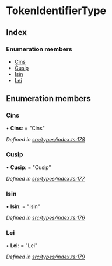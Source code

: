 # TokenIdentifierType

## Index

### Enumeration members

* [Cins](tokenidentifiertype.md#cins)
* [Cusip](tokenidentifiertype.md#cusip)
* [Isin](tokenidentifiertype.md#isin)
* [Lei](tokenidentifiertype.md#lei)

## Enumeration members

### Cins

• **Cins**: = "Cins"

_Defined in_ [_src/types/index.ts:178_](https://github.com/PolymathNetwork/polymesh-sdk/blob/959efb76/src/types/index.ts#L178)

### Cusip

• **Cusip**: = "Cusip"

_Defined in_ [_src/types/index.ts:177_](https://github.com/PolymathNetwork/polymesh-sdk/blob/959efb76/src/types/index.ts#L177)

### Isin

• **Isin**: = "Isin"

_Defined in_ [_src/types/index.ts:176_](https://github.com/PolymathNetwork/polymesh-sdk/blob/959efb76/src/types/index.ts#L176)

### Lei

• **Lei**: = "Lei"

_Defined in_ [_src/types/index.ts:179_](https://github.com/PolymathNetwork/polymesh-sdk/blob/959efb76/src/types/index.ts#L179)

